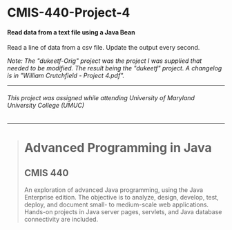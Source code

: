 # CMIS-440-Project-4
#### Read data from a text file using a Java Bean

Read a line of data from a csv file. Update the output every second.

_Note: The "dukeetf-Orig" project was the project I was supplied that needed to be modified.  The result being the "dukeetf" project. A changelog is in "William Crutchfield - Project 4.pdf"._

---
###### This project was assigned while attending University of Maryland University College (UMUC)
---

><h1>Advanced Programming in Java</h1>
><h2>CMIS 440</h2>
><p>An exploration of advanced Java programming, using the Java Enterprise edition. The objective is to analyze, design, develop, test, deploy, and document small- to medium-scale web applications. Hands-on projects in Java server pages, servlets, and Java database connectivity are included.</p>
